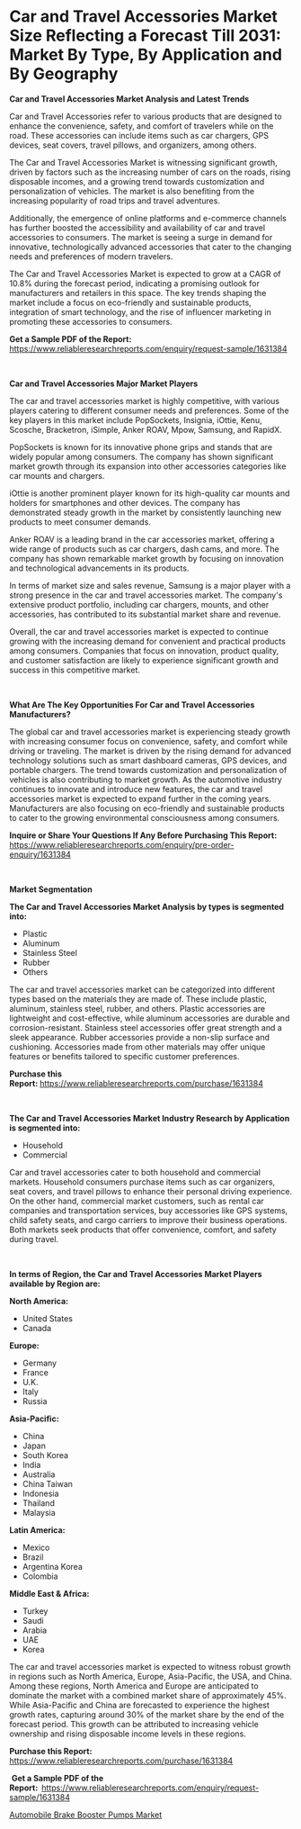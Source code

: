 <p><h1>Car and Travel Accessories Market Size Reflecting a Forecast Till 2031: Market By Type, By Application and By Geography</h1></p><p><strong>Car and Travel Accessories Market Analysis and Latest Trends</strong></p>
<p><p>Car and Travel Accessories refer to various products that are designed to enhance the convenience, safety, and comfort of travelers while on the road. These accessories can include items such as car chargers, GPS devices, seat covers, travel pillows, and organizers, among others.</p><p>The Car and Travel Accessories Market is witnessing significant growth, driven by factors such as the increasing number of cars on the roads, rising disposable incomes, and a growing trend towards customization and personalization of vehicles. The market is also benefiting from the increasing popularity of road trips and travel adventures.</p><p>Additionally, the emergence of online platforms and e-commerce channels has further boosted the accessibility and availability of car and travel accessories to consumers. The market is seeing a surge in demand for innovative, technologically advanced accessories that cater to the changing needs and preferences of modern travelers.</p><p>The Car and Travel Accessories Market is expected to grow at a CAGR of 10.8% during the forecast period, indicating a promising outlook for manufacturers and retailers in this space. The key trends shaping the market include a focus on eco-friendly and sustainable products, integration of smart technology, and the rise of influencer marketing in promoting these accessories to consumers.</p></p>
<p><strong>Get a Sample PDF of the Report:&nbsp;</strong> <a href="https://www.reliableresearchreports.com/enquiry/request-sample/1631384">https://www.reliableresearchreports.com/enquiry/request-sample/1631384</a></p>
<p>&nbsp;</p>
<p><strong>Car and Travel Accessories Major Market Players</strong></p>
<p><p>The car and travel accessories market is highly competitive, with various players catering to different consumer needs and preferences. Some of the key players in this market include PopSockets, Insignia, iOttie, Kenu, Scosche, Bracketron, iSimple, Anker ROAV, Mpow, Samsung, and RapidX.</p><p>PopSockets is known for its innovative phone grips and stands that are widely popular among consumers. The company has shown significant market growth through its expansion into other accessories categories like car mounts and chargers.</p><p>iOttie is another prominent player known for its high-quality car mounts and holders for smartphones and other devices. The company has demonstrated steady growth in the market by consistently launching new products to meet consumer demands.</p><p>Anker ROAV is a leading brand in the car accessories market, offering a wide range of products such as car chargers, dash cams, and more. The company has shown remarkable market growth by focusing on innovation and technological advancements in its products.</p><p>In terms of market size and sales revenue, Samsung is a major player with a strong presence in the car and travel accessories market. The company's extensive product portfolio, including car chargers, mounts, and other accessories, has contributed to its substantial market share and revenue.</p><p>Overall, the car and travel accessories market is expected to continue growing with the increasing demand for convenient and practical products among consumers. Companies that focus on innovation, product quality, and customer satisfaction are likely to experience significant growth and success in this competitive market.</p></p>
<p>&nbsp;</p>
<p><strong>What Are The Key Opportunities For Car and Travel Accessories Manufacturers?</strong></p>
<p><p>The global car and travel accessories market is experiencing steady growth with increasing consumer focus on convenience, safety, and comfort while driving or traveling. The market is driven by the rising demand for advanced technology solutions such as smart dashboard cameras, GPS devices, and portable chargers. The trend towards customization and personalization of vehicles is also contributing to market growth. As the automotive industry continues to innovate and introduce new features, the car and travel accessories market is expected to expand further in the coming years. Manufacturers are also focusing on eco-friendly and sustainable products to cater to the growing environmental consciousness among consumers.</p></p>
<p><strong>Inquire or Share Your Questions If Any Before Purchasing This Report:</strong> <a href="https://www.reliableresearchreports.com/enquiry/pre-order-enquiry/1631384">https://www.reliableresearchreports.com/enquiry/pre-order-enquiry/1631384</a></p>
<p>&nbsp;</p>
<p><strong>Market Segmentation</strong></p>
<p><strong>The Car and Travel Accessories Market Analysis by types is segmented into:</strong></p>
<p><ul><li>Plastic</li><li>Aluminum</li><li>Stainless Steel</li><li>Rubber</li><li>Others</li></ul></p>
<p><p>The car and travel accessories market can be categorized into different types based on the materials they are made of. These include plastic, aluminum, stainless steel, rubber, and others. Plastic accessories are lightweight and cost-effective, while aluminum accessories are durable and corrosion-resistant. Stainless steel accessories offer great strength and a sleek appearance. Rubber accessories provide a non-slip surface and cushioning. Accessories made from other materials may offer unique features or benefits tailored to specific customer preferences.</p></p>
<p><strong>Purchase this Report:&nbsp;</strong><a href="https://www.reliableresearchreports.com/purchase/1631384">https://www.reliableresearchreports.com/purchase/1631384</a></p>
<p>&nbsp;</p>
<p><strong>The Car and Travel Accessories Market Industry Research by Application is segmented into:</strong></p>
<p><ul><li>Household</li><li>Commercial</li></ul></p>
<p><p>Car and travel accessories cater to both household and commercial markets. Household consumers purchase items such as car organizers, seat covers, and travel pillows to enhance their personal driving experience. On the other hand, commercial market customers, such as rental car companies and transportation services, buy accessories like GPS systems, child safety seats, and cargo carriers to improve their business operations. Both markets seek products that offer convenience, comfort, and safety during travel.</p></p>
<p>&nbsp;</p>
<p><strong>In terms of Region, the Car and Travel Accessories Market Players available by Region are:</strong></p>
<p>
    <p> <strong> North America: </strong>
        <ul>
            <li>United States</li>
            <li>Canada</li>
        </ul>
        </p> 
    <p> <strong> Europe: </strong>
        <ul>
            <li>Germany</li>
            <li>France</li>
            <li>U.K.</li>
            <li>Italy</li>
            <li>Russia</li>
        </ul>
        </p> 
    <p> <strong> Asia-Pacific: </strong>
        <ul>
            <li>China</li>
            <li>Japan</li>
            <li>South Korea</li>
            <li>India</li>
            <li>Australia</li>
            <li>China Taiwan</li>
            <li>Indonesia</li>
            <li>Thailand</li>
            <li>Malaysia</li>
        </ul>
        </p> 
    <p> <strong> Latin America: </strong>
        <ul>
            <li>Mexico</li>
            <li>Brazil</li>
            <li>Argentina Korea</li>
            <li>Colombia</li>
        </ul>
        </p> 
    <p> <strong> Middle East & Africa: </strong>
        <ul>
            <li>Turkey</li>
            <li>Saudi</li>
            <li>Arabia</li>
            <li>UAE</li>
            <li>Korea</li>
        </ul>
    </p>
    </p>
<p><p>The car and travel accessories market is expected to witness robust growth in regions such as North America, Europe, Asia-Pacific, the USA, and China. Among these regions, North America and Europe are anticipated to dominate the market with a combined market share of approximately 45%. While Asia-Pacific and China are forecasted to experience the highest growth rates, capturing around 30% of the market share by the end of the forecast period. This growth can be attributed to increasing vehicle ownership and rising disposable income levels in these regions.</p></p>
<p><strong>Purchase this Report: </strong><a href="https://www.reliableresearchreports.com/purchase/1631384">https://www.reliableresearchreports.com/purchase/1631384</a></p>
<p>&nbsp;<strong>Get a Sample PDF of the Report:&nbsp;&nbsp;</strong><a href="https://www.reliableresearchreports.com/enquiry/request-sample/1631384">https://www.reliableresearchreports.com/enquiry/request-sample/1631384</a></p>
<p><strong></strong></p>
<p><p><a href="https://eight-handstand-8fb.notion.site/Automobile-Brake-Booster-Pumps-Market-Share-Market-New-Trends-Analysis-Report-By-Type-By-Applicat-eef5fb2fd32444fd8546198273e025c7">Automobile Brake Booster Pumps Market</a></p></p>